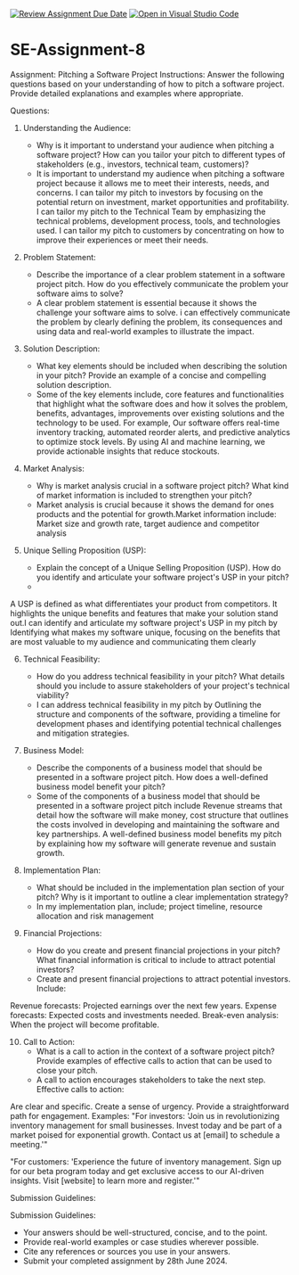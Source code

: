 [![Review Assignment Due Date](https://classroom.github.com/assets/deadline-readme-button-22041afd0340ce965d47ae6ef1cefeee28c7c493a6346c4f15d667ab976d596c.svg)](https://classroom.github.com/a/4bgukiqw)
[![Open in Visual Studio Code](https://classroom.github.com/assets/open-in-vscode-2e0aaae1b6195c2367325f4f02e2d04e9abb55f0b24a779b69b11b9e10269abc.svg)](https://classroom.github.com/online_ide?assignment_repo_id=15339475&assignment_repo_type=AssignmentRepo)
# SE-Assignment-8
 Assignment: Pitching a Software Project
 Instructions:
Answer the following questions based on your understanding of how to pitch a software project. Provide detailed explanations and examples where appropriate.

 Questions:

1. Understanding the Audience:
   - Why is it important to understand your audience when pitching a software project? How can you tailor your pitch to different types of stakeholders (e.g., investors, technical team, customers)?
   - It is important to understand my audience when pitching a software project because it allows me to meet their interests, needs, and concerns. I can tailor my pitch to investors by focusing on the potential return on investment, market opportunities and profitability. I can tailor my pitch to the Technical Team by emphasizing the technical problems, development process, tools, and technologies used. I can tailor my pitch to customers by concentrating on how to improve their experiences or meet their needs. 

2. Problem Statement:
   - Describe the importance of a clear problem statement in a software project pitch. How do you effectively communicate the problem your software aims to solve?
   - A clear problem statement is essential because it shows the challenge your software aims to solve. i can effectively communicate the problem by clearly defining the problem, its consequences and using data and real-world examples to illustrate the impact.

3. Solution Description:
   - What key elements should be included when describing the solution in your pitch? Provide an example of a concise and compelling solution description.
   - Some of the key elements include, core features and functionalities that highlight what the software does and how it solves the problem, benefits, advantages, improvements over existing solutions and the technology to be used.
For example, Our software offers real-time inventory tracking, automated reorder alerts, and predictive analytics to optimize stock levels. By using AI and machine learning, we provide actionable insights that reduce stockouts.

4. Market Analysis:
   - Why is market analysis crucial in a software project pitch? What kind of market information is included to strengthen your pitch?
   - Market analysis is crucial because it shows the demand for ones products and the potential for growth.Market information include: Market size and growth rate, target audience and competitor analysis


5. Unique Selling Proposition (USP):
   - Explain the concept of a Unique Selling Proposition (USP). How do you identify and articulate your software project's USP in your pitch?
   - 
A USP is defined as what differentiates your product from competitors. It highlights the unique benefits and features that make your solution stand out.I can identify and articulate my software project's USP in my pitch by Identifying what makes my software unique, focusing on the benefits that are most valuable to my audience and communicating them clearly 


6. Technical Feasibility:
   - How do you address technical feasibility in your pitch? What details should you include to assure stakeholders of your project's technical viability?
   - I can address technical feasibility in my pitch by Outlining the structure and components of the software, providing a timeline for development phases and identifying potential technical challenges and mitigation strategies.

7. Business Model:
   - Describe the components of a business model that should be presented in a software project pitch. How does a well-defined business model benefit your pitch?
   - Some of the components of a business model that should be presented in a software project pitch include Revenue streams that detail how the software will make money, cost structure that outlines the costs involved in developing and maintaining the software and key partnerships.
A well-defined business model benefits my pitch by explaining how my software will generate revenue and sustain growth. 


8. Implementation Plan:
   - What should be included in the implementation plan section of your pitch? Why is it important to outline a clear implementation strategy?
   - In my implementation plan, include; project timeline, resource allocation and risk management


9. Financial Projections:
   - How do you create and present financial projections in your pitch? What financial information is critical to include to attract potential investors?
   - Create and present financial projections to attract potential investors. Include:

Revenue forecasts: Projected earnings over the next few years.
Expense forecasts: Expected costs and investments needed.
Break-even analysis: When the project will become profitable.


10. Call to Action:
    - What is a call to action in the context of a software project pitch? Provide examples of effective calls to action that can be used to close your pitch.
    - A call to action encourages stakeholders to take the next step. Effective calls to action:

Are clear and specific.
Create a sense of urgency.
Provide a straightforward path for engagement.
Examples:
"For investors: 'Join us in revolutionizing inventory management for small businesses. Invest today and be part of a market poised for exponential growth. Contact us at [email] to schedule a meeting.'"

"For customers: 'Experience the future of inventory management. Sign up for our beta program today and get exclusive access to our AI-driven insights. Visit [website] to learn more and register.'"

Submission Guidelines:

 Submission Guidelines:
- Your answers should be well-structured, concise, and to the point.
- Provide real-world examples or case studies wherever possible.
- Cite any references or sources you use in your answers.
- Submit your completed assignment by 28th June 2024.


